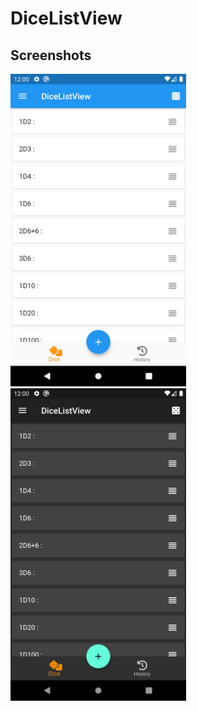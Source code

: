# DiceListView

## Screenshots

<img src="./screenshots/app_light.png" height="500" alt="Screenshot"/>
<img src="./screenshots/app_dark.png" height="500" alt="Screenshot"/>
